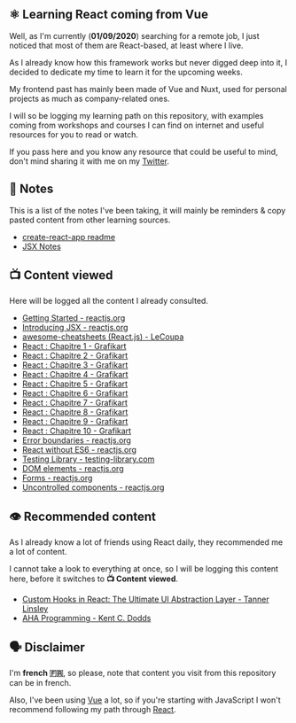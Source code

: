 ⚛ Learning React coming from Vue
---

Well, as I'm currently (**01/09/2020**) searching for a remote job, I just noticed that most of them are React-based, at least where I live.

As I already know how this framework works but never digged deep into it, I decided to dedicate my time to learn it for the upcoming weeks.

My frontend past has mainly been made of Vue and Nuxt, used for personal projects as much as company-related ones.

I will so be logging my learning path on this repository, with examples coming from workshops and courses I can find on internet and useful resources for you to read or watch.

If you pass here and you know any resource that could be useful to mind, don't mind sharing it with me on my [Twitter](https://twitter.com/yaeeelglx).

📝 Notes
---

This is a list of the notes I've been taking, it will mainly be reminders & copy pasted content from other learning sources.

- [create-react-app readme](./notes/create-react-app-readme.md)
- [JSX Notes](./notes/jsx.md)

📺 Content viewed
---

Here will be logged all the content I already consulted.

- [Getting Started - reactjs.org](https://reactjs.org/docs/getting-started.html)
- [Introducing JSX - reactjs.org](https://reactjs.org/docs/introducing-jsx.html)
- [awesome-cheatsheets (React.js) - LeCoupa](https://github.com/LeCoupa/awesome-cheatsheets/blob/master/frontend/react.js)
- [React : Chapitre 1 - Grafikart](https://www.youtube.com/watch?v=SMgQlTSoXf0)
- [React : Chapitre 2 - Grafikart](https://www.youtube.com/watch?v=V8G0ILBE-Ok)
- [React : Chapitre 3 - Grafikart](https://www.youtube.com/watch?v=SFFZ0hpIk5Q)
- [React : Chapitre 4 - Grafikart](https://www.youtube.com/watch?v=dSarn49JYQo)
- [React : Chapitre 5 - Grafikart](https://www.youtube.com/watch?v=AkEtv7J4kA8)
- [React : Chapitre 6 - Grafikart](https://www.youtube.com/watch?v=oYuybfkwGx4)
- [React : Chapitre 7 - Grafikart](https://www.youtube.com/watch?v=m-W1zFR-PVI)
- [React : Chapitre 8 - Grafikart](https://www.youtube.com/watch?v=O4DEVXdgokY)
- [React : Chapitre 9 - Grafikart](https://www.youtube.com/watch?v=bapLrqtXEkA)
- [React : Chapitre 10 - Grafikart](https://www.youtube.com/watch?v=cJ5IUmGGxdY)
- [Error boundaries - reactjs.org](https://reactjs.org/docs/error-boundaries.html)
- [React without ES6 - reactjs.org](https://reactjs.org/docs/react-without-es6.html)
- [Testing Library - testing-library.com](https://testing-library.com/docs/react-testing-library)
- [DOM elements - reactjs.org](https://reactjs.org/docs/dom-elements.html)
- [Forms - reactjs.org](https://reactjs.org/docs/forms.html)
- [Uncontrolled components - reactjs.org](https://reactjs.org/docs/uncontrolled-components.html)

👁 Recommended content
---

As I already know a lot of friends using React daily, they recommended me a lot of content.

I cannot take a look to everything at once, so I will be logging this content here, before it switches to **📺 Content viewed**.

- [Custom Hooks in React: The Ultimate UI Abstraction Layer - Tanner Linsley](https://www.youtube.com/watch?v=J-g9ZJha8FE)
- [AHA Programming - Kent C. Dodds](https://kentcdodds.com/blog/aha-programming)



🗣 Disclaimer
---

I'm **french 🇫🇷**, so please, note that content you visit from this repository can be in french.

Also, I've been using [Vue](https://vuejs.org/) a lot, so if you're starting with JavaScript I won't recommend following my path through [React](https://reactjs.org/).
